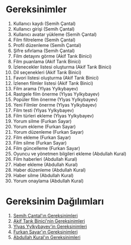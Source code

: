 # Gereksinimler
1. Kullanıcı kaydı (Semih Çantal)
2. Kullanıcı girişi (Semih Çantal)
3. Kullanıcı avatar yükleme (Semih Çantal)
4. Film filtreleme (Semih Çantal)
5. Profil düzenleme (Semih Çantal)
6. Şifre sıfırlama (Semih Çantal)
7. Film detayını görme (Akif Tarık Binici)
8. Film puanlama (Akif Tarık Binici)
9. İzlenecekler listesi oluşturma (Akif Tarık Binici)
10. Dil seçenekleri (Akif Tarık Binici)
11. Favori listesi oluşturma (Akif Tarık Binici)
12. İzlenen filmler listesi (Akif Tarık Binici)
13. Film arama (Ylyas Yylkybayev)
14. Rastgele film önerme (Ylyas Yylkybayev)
15. Popüler film önerme (Ylyas Yylkybayev)
16. Yeni Filmler önerme (Ylyas Yylkybayev)
17. Film testi (Ylyas Yylkybayev)
18. Film türleri ekleme (Ylyas Yylkybayev)
19. Yorum silme (Furkan Sayar)
20. Yorum ekleme (Furkan Sayar)
21. Yorum düzenleme (Furkan Sayar)
22. Film ekleme (Furkan Sayar)
23. Film silme (Furkan Sayar)
24. Film güncelleme (Furkan Sayar)
25. Oyuncu ve yönetmen bilgileri ekleme (Abdullah Kural)
26. Film haberleri (Abdullah Kural)
27. Haber ekleme (Abdullah Kural)
28. Haber düzenleme (Abdullah Kural)
29. Haber silme (Abdullah Kural)
30. Yorum onaylama (Abdullah Kural)




# Gereksinim Dağılımları
1. [Semih Çantal'ın Gereksinimleri](Semih-Çantal-Gereksinimler.md)
2. [Akif Tarık Binici'nin Gereksinimleri](Akif-Tarik-Binici-Gereksinimler.md)
3. [Ylyas Yylkybayev'in Gereksinimleri](Ylyas-Yylkybayev-Gereksinimler.md)
4. [Furkan Sayar'ın Gereksinimleri](Furkan-Sayar-Gereksinimler.md)
5. [Abdullah Kural'ın Gereksinimleri](Abdullah-Kural-Gereksinimler.md)
